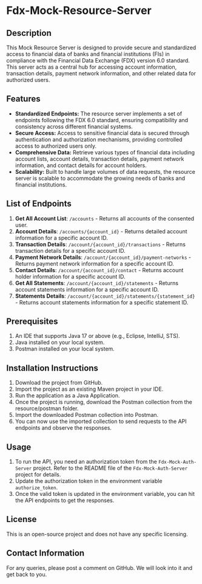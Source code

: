 
# Fdx-Mock-Resource-Server

## Description
This Mock Resource Server is designed to provide secure and standardized access to financial data of banks and financial institutions (FIs) in compliance with the Financial Data Exchange (FDX) version 6.0 standard. 
This server acts as a central hub for accessing account information, transaction details, payment network information, and other related data for authorized users.

## Features

* **Standardized Endpoints:** The resource server implements a set of endpoints following the FDX 6.0 standard, ensuring compatibility and consistency across different financial systems.
* **Secure Access:** Access to sensitive financial data is secured through authentication and authorization mechanisms, providing controlled access to authorized users only.
* **Comprehensive Data:** Retrieve various types of financial data including account lists, account details, transaction details, payment network information, and contact details for account holders.
* **Scalability:** Built to handle large volumes of data requests, the resource server is scalable to accommodate the growing needs of banks and financial institutions.

## List of Endpoints
1. **Get All Account List**: `/accounts` - Returns all accounts of the consented user.
2. **Account Details**: `/accounts/{account_id}` - Returns detailed account information for a specific account ID.
3. **Transaction Details**: `/account/{account_id}/transactions` - Returns transaction details for a specific account ID.
4. **Payment Network Details**: `/account/{account_id}/payment-networks` - Returns payment network information for a specific account ID.
5. **Contact Details**: `/account/{account_id}/contact` - Returns account holder information for a specific account ID.
6. **Get All Statements**: `/account/{account_id}/statements` - Returns account statements information for a specific account ID.
7. **Statements Details**: `/account/{account_id}/statements/{statement_id}` - Returns account statements information for a specific statement ID.

## Prerequisites
1. An IDE that supports Java 17 or above (e.g., Eclipse, IntelliJ, STS).
2. Java installed on your local system.
3. Postman installed on your local system.

## Installation Instructions
1. Download the project from GitHub.
2. Import the project as an existing Maven project in your IDE.
3. Run the application as a Java Application.
4. Once the project is running, download the Postman collection from the resource/postman folder.
5. Import the downloaded Postman collection into Postman.
6. You can now use the imported collection to send requests to the API endpoints and observe the responses.

## Usage
1. To run the API, you need an authorization token from the `Fdx-Mock-Auth-Server` project. Refer to the README file of the `Fdx-Mock-Auth-Server` project for details.
2. Update the authorization token in the environment variable `authorize_token`.
3. Once the valid token is updated in the environment variable, you can hit the API endpoints to get the responses.

## License
This is an open-source project and does not have any specific licensing.

## Contact Information
For any queries, please post a comment on GitHub. We will look into it and get back to you.
